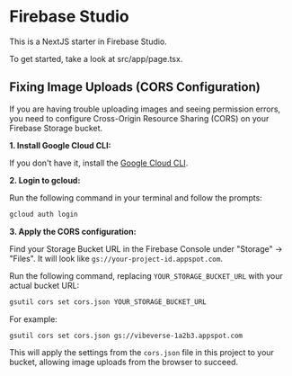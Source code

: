 # Firebase Studio

This is a NextJS starter in Firebase Studio.

To get started, take a look at src/app/page.tsx.

## Fixing Image Uploads (CORS Configuration)

If you are having trouble uploading images and seeing permission errors, you need to configure Cross-Origin Resource Sharing (CORS) on your Firebase Storage bucket.

**1. Install Google Cloud CLI:**

If you don't have it, install the [Google Cloud CLI](https://cloud.google.com/sdk/install).

**2. Login to gcloud:**

Run the following command in your terminal and follow the prompts:

```bash
gcloud auth login
```

**3. Apply the CORS configuration:**

Find your Storage Bucket URL in the Firebase Console under "Storage" -> "Files". It will look like `gs://your-project-id.appspot.com`.

Run the following command, replacing `YOUR_STORAGE_BUCKET_URL` with your actual bucket URL:

```bash
gsutil cors set cors.json YOUR_STORAGE_BUCKET_URL
```

For example:
```bash
gsutil cors set cors.json gs://vibeverse-1a2b3.appspot.com
```

This will apply the settings from the `cors.json` file in this project to your bucket, allowing image uploads from the browser to succeed.
